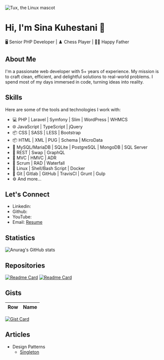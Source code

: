 ![Tux, the Linux mascot](https://anayacybertech.com/wp-content/uploads/2018/07/cstmswft-1170x341.jpg)
# Hi, I'm Sina Kuhestani 👋

🖥️ Senior PHP Developer | ♟️ Chess Player | 👨‍🍼 Happy Father


## About Me

I'm a passionate web developer with 5+ years of experience. My mission is to craft clean, efficient, and delightful solutions to real-world problems. I spend most of my days immersed in code, turning ideas into reality.

## Skills

Here are some of the tools and technologies I work with:

* 💻 PHP | Laravel | Symfony | Slim | WordPress | WHMCS
* 🌐 JavaScript | TypeScript | jQuery
* 📦 CSS | SASS | LESS | Bootstrap
* 📦 HTML | XML | PUG | Schema | MicroData
* 🐘 MySQL/MariaDB | SQLite | PostgreSQL | MongoDB | SQL Server
* 🍃 REST | Swap | GraphQL
* 🍃 MVC | HMVC | ADR
* 🍃 Scrum | RAD | Waterfall
* 🍃 Linux | Shell/Bash Script | Docker
* 🍃 Git | Gitlab | GitHub | TravisCI | Grunt | Gulp
* ⚙️ And more...

## Let's Connect

* Linkedin: 
* Github: 
* YouTube: 
* Email: 
[Resume](https://github.com/sinakuhestani/sinakuhestani/blob/main/RESUME.md)


## Statistics

![Anurag's GitHub stats](https://github-readme-stats.vercel.app/api?username=sinakuhestani&show_icons=true&theme=transparent&show=reviews,discussions_started,discussions_answered,prs_merged,prs_merged_percentage)


## Repositories
[![Readme Card](https://github-readme-stats.vercel.app/api/pin/?username=PHPallas&repo=Framework)](https://github.com/phpallas/framework)
[![Readme Card](https://github-readme-stats.vercel.app/api/pin/?username=PHPallas&repo=Framework)](https://github.com/phpallas/framework)


## Gists
<style>
    table {
        width: 100%;
    }
</style>
<table>
    <thead>
        <tr>
            <th>Row</th>
            <th>Name</th>
        </tr>
    </thead>
    <tbody></tbody>
</table>


[![Gist Card](https://github-readme-stats.vercel.app/api/gist?id=3048a98deccaab669fd9f3442ad5acef)](https://gist.github.com/sinakuhestani/3048a98deccaab669fd9f3442ad5acef/)


## Articles

* Design Patterns
    * [Singleton](https://github.com/sinakuhestani/sinakuhestani/blob/main/Design%20Patterns/Singleton.md)


